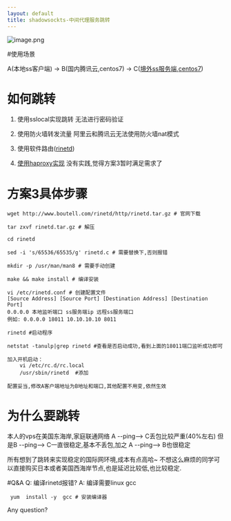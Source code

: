 ```yaml
---
layout: default
title: shadowsockts-中间代理服务跳转
---
```


![image.png](http://upload-images.jianshu.io/upload_images/5967024-4fddecc5947d1f8c.png?imageMogr2/auto-orient/strip%7CimageView2/2/w/1240)


#使用场景

A(本地ss客户端) -> B(国内腾讯云,centos7) -> C([境外ss服务端,centos7](https://www.vultr.com/?ref=7131690)) 

# 如何跳转
1. 使用sslocal实现跳转
无法进行密码验证

2. 使用防火墙转发流量
阿里云和腾讯云无法使用防火墙nat模式

3. 使用软件路由([rinetd](https://boutell.com/rinetd/))

4. [使用haproxy实现](https://shadowsocks.be/10.html)
没有实践,觉得方案3暂时满足需求了


# 方案3具体步骤
```
wget http://www.boutell.com/rinetd/http/rinetd.tar.gz # 官网下载

tar zxvf rinetd.tar.gz # 解压

cd rinetd 

sed -i 's/65536/65535/g' rinetd.c # 需要替换下,否则报错

mkdir -p /usr/man/man8 # 需要手动创建

make && make install # 编译安装

vi /etc/rinetd.conf # 创建配置文件
[Source Address] [Source Port] [Destination Address] [Destination Port]
0.0.0.0 本地监听端口 ss服务端ip 远程ss服务端口  
例如: 0.0.0.0 18011 10.10.10.10 8011

rinetd #启动程序

netstat -tanulp|grep rinetd #查看是否启动成功,看到上面的18011端口监听成功即可

加入开机启动：
    vi /etc/rc.d/rc.local
    /usr/sbin/rinetd  #添加

配置妥当,修改A客户端地址为B地址和端口,其他配置不用变,依然生效
```
# 为什么要跳转
本人的vps在美国东海岸,家庭联通网络 
A --ping-->  C丢包比较严重(40%左右)
但是B --ping--> C一直很稳定,基本不丢包,加之 A --ping--> B也很稳定

所有想到了跳转来实现稳定的国际网环境,成本有点高哈~
不想这么麻烦的同学可以直接购买日本或者美国西海岸节点,也是延迟比较低,也比较稳定.


#Q&A
Q: 编译rinetd报错?
A: 编译需要linux gcc
```
 yum  install -y  gcc # 安装编译器
```

Any question?
